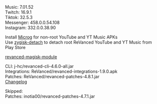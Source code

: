 Music: 7.01.52  
Twitch: 16.9.1  
Tiktok: 32.5.3  
Messenger: 458.0.0.54.108  
Instagram: 332.0.0.38.90  

Install [Microg](https://github.com/ReVanced/GmsCore/releases) for non-root YouTube and YT Music APKs  
Use [zygisk-detach](https://github.com/j-hc/zygisk-detach) to detach root ReVanced YouTube and YT Music from Play Store  

[revanced-magisk-module](https://github.com/j-hc/revanced-magisk-module)
  
CLI: j-hc/revanced-cli-4.6.0-all.jar  
Integrations: ReVanced/revanced-integrations-1.9.0.apk  
Patches: ReVanced/revanced-patches-4.8.1.jar  
[Changelog](https://github.com/ReVanced/revanced-patches/releases/tag/v4.8.1)  

Skipped:  
Patches: inotia00/revanced-patches-4.7.1.jar    
